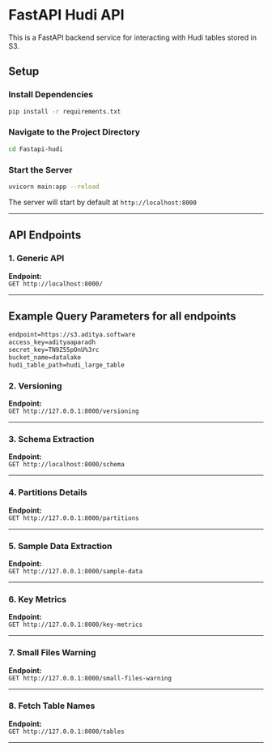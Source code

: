 # FastAPI Hudi API

This is a FastAPI backend service for interacting with Hudi tables stored in S3.

## Setup

### Install Dependencies

```sh
pip install -r requirements.txt
```

### Navigate to the Project Directory

```sh
cd Fastapi-hudi
```

### Start the Server

```sh
uvicorn main:app --reload
```

The server will start by default at `http://localhost:8000`

---





## API Endpoints

### 1. Generic API

**Endpoint:**  
`GET http://localhost:8000/`

---


## Example Query Parameters for all endpoints

```txt
endpoint=https://s3.aditya.software
access_key=adityaaparadh
secret_key=TN9Z55pOnU%3rc
bucket_name=datalake
hudi_table_path=hudi_large_table
```


### 2. Versioning

**Endpoint:**  
`GET http://127.0.0.1:8000/versioning`

---

### 3. Schema Extraction

**Endpoint:**  
`GET http://localhost:8000/schema`

---

### 4. Partitions Details

**Endpoint:**  
`GET http://127.0.0.1:8000/partitions`

---

### 5. Sample Data Extraction

**Endpoint:**  
`GET http://127.0.0.1:8000/sample-data`

---

### 6. Key Metrics

**Endpoint:**  
`GET http://127.0.0.1:8000/key-metrics`

---

### 7. Small Files Warning

**Endpoint:**  
`GET http://127.0.0.1:8000/small-files-warning`

---

### 8. Fetch Table Names

**Endpoint:**  
`GET http://127.0.0.1:8000/tables`

---



